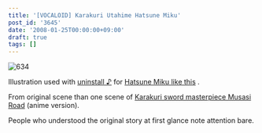 ```yaml
---
title: '[VOCALOID] Karakuri Utahime Hatsune Miku'
post_id: '3645'
date: '2008-01-25T00:00:00+09:00'
draft: true
tags: []
---
```


![634](https://danmaq.com/image/illustrations/miku/634_s.jpg)

Illustration used with [uninstall ♪](http://www.nicovideo.jp/watch/sm2197976) for [Hatsune Miku like this](http://www.nicovideo.jp/watch/sm2197976) .

From original scene than one scene of [Karakuri sword masterpiece Musasi Road](http://pierrot.jp/title/musashi/) (anime version).

People who understood the original story at first glance note attention bare.
